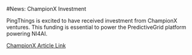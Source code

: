 #News: ChampionX Investment

PingThings is excited to have received investment from ChampionX ventures. This funding is essential to power the PredictiveGrid platform powering NI4AI.

[ChampionX Article Link](https://www.globenewswire.com/en/news-release/2021/09/23/2301831/0/en/ChampionX-Announces-Investment-in-PingThings-Inc.html)
